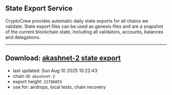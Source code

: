 ## State Export Service
CryptoCrew provides automatic daily state exports for all chains we validate. State export files can be used as genesis files and are a snapshot of the current blockchain state, including all validators, accounts, balances and delegations.

---
**Download: [akashnet-2 state export](https://dl-eu2.ccvalidators.com/SERVICE/akash/akashnet-2_export_22786855.json)**
---

- last updated: Sun Aug 10 2025 10:22:43
- chain id: `akashnet-2`
- export height: `22786855`
- use for: airdrops, local tests, chain recovery
